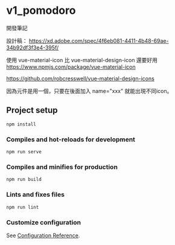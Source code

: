 # v1_pomodoro
開發筆記


設計稿：
https://xd.adobe.com/spec/4f6eb081-4411-4b48-69ae-34b92df3f3e4-395f/




使用 vue-material-icon 比 vue-material-design-icon 還要好用
https://www.npmjs.com/package/vue-material-icon

>>>
https://github.com/robcresswell/vue-material-design-icons

因為元件是用一個，只要在後面加入 name="xxx" 就能出現不同icon。


## Project setup
```
npm install
```

### Compiles and hot-reloads for development
```
npm run serve
```

### Compiles and minifies for production
```
npm run build
```

### Lints and fixes files
```
npm run lint
```

### Customize configuration
See [Configuration Reference](https://cli.vuejs.org/config/).
